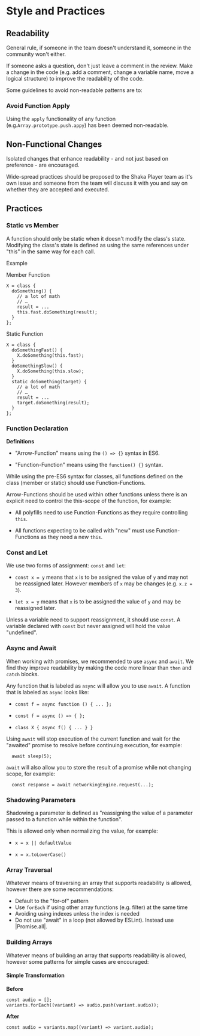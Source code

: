 # Style and Practices

## Readability

General rule, if someone in the team doesn't understand it, someone in the
community won't either.

If someone asks a question, don't just leave a comment in the review. Make a
change in the code (e.g. add a comment, change a variable name, move a logical
structure) to improve the readability of the code.

Some guidelines to avoid non-readable patterns are to:

### Avoid Function Apply

Using the `apply` functionality of any function
(e.g.`Array.prototype.push.appy`) has been deemed non-readable.


## Non-Functional Changes

Isolated changes that enhance readability - and not just based on preference -
are encouraged.

Wide-spread practices should be proposed to the Shaka Player team as it's own
issue and someone from the team will discuss it with you and say on whether they
are accepted and executed.

## Practices

### Static vs Member

A function should only be static when it doesn't modify the class's state.
Modifying the class's state is defined as using the same references under "this"
in the same way for each call.

Example

Member Function

```
X = class {
  doSomething() {
    // a lot of math
    // …
    result = ...
    this.fast.doSomething(result);
  }
};
```

Static Function

```
X = class {
  doSomethingFast() {
    X.doSomething(this.fast);
  }
  doSomethingSlow() {
    X.doSomething(this.slow);
  }
  static doSomething(target) {
    // a lot of math
    // …
    result = ...
    target.doSomething(result);
  }
};
```

### Function Declaration

__Definitions__

-   "Arrow-Function" means using the `() => {}` syntax in ES6.

-   "Function-Function" means using the `function() {}` syntax.

While using the pre-ES6 syntax for classes, all functions defined on the class
(member or static) should use Function-Functions.

Arrow-Functions should be used within other functions unless there is an
explicit need to control the this-scope of the function, for example:

-   All polyfills need to use Function-Functions as they require controlling
    `this`.

-   All functions expecting to be called with "new" must use Function-Functions
    as they need a new `this`.

### Const and Let

We use two forms of assignment: `const` and `let`:

-   `const x = y` means that `x` is to be assigned the value of `y` and may not
    be reassigned later. However members of `x` may be changes (e.g. `x.z = 3`).

-   `let x = y` means that `x` is to be assigned the value of `y` and may be
    reassigned later.

Unless a variable need to support reassignment, it should use `const`. A
variable declared with `const` but never assigned will hold the value
"undefined".

### Async and Await

When working with promises, we recommended to use `async` and `await`. We find
they improve readability by making the code more linear than `then` and `catch`
blocks.

Any function that is labeled as `async` will allow you to use `await`. A
function that is labeled as `async` looks like:

 - `const f = async function () { ... };`

- `const f = async () => { };`

- `class X { async f() { ... } }`

Using `await` will stop execution of the current function and wait for the
"awaited" promise to resolve before continuing execution, for example:

```
  await sleep(5);
```

`await` will also allow you to store the result of a promise while not changing
scope, for example:

```
  const response = await networkingEngine.request(...);
```

### Shadowing Parameters

Shadowing a parameter is defined as "reassigning the value of a parameter passed
to a function while within the function".

This is allowed only when normalizing the value, for example:

-   `x = x || defaultValue`

-   `x = x.toLowerCase()`

### Array Traversal

Whatever means of traversing an array that supports readability is allowed,
however there are some recommendations:

-   Default to the "for-of" pattern
-   Use `forEach` if using other array functions (e.g. filter) at the same time
-   Avoiding using indexes unless the index is needed
-   Do not use "await" in a loop (not allowed by ESLint). Instead use
    |Promise.all|.

### Building Arrays

Whatever means of building an array that supports readability is allowed,
however some patterns for simple cases are encouraged:

#### Simple Transformation

__Before__

```
const audio = [];
variants.forEach((variant) => audio.push(variant.audio));
```

__After__

```
const audio = variants.map((variant) => variant.audio);
```
